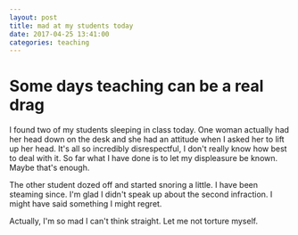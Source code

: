 ```yaml
---
layout: post
title: mad at my students today
date: 2017-04-25 13:41:00
categories: teaching
---
```

# Some days teaching can be a real drag

I found two of my students sleeping in class today. One woman actually had her head down on the desk and she had an attitude when I asked her to lift up her head. It's all so incredibly disrespectful, I don't really know how best to deal with it. So far what I have done is to let my displeasure be known. Maybe that's enough.

The other student dozed off and started snoring a little. I have been steaming since. I'm glad I didn't speak up about the second infraction. I might have said something I might regret.

Actually, I'm so mad I can't think straight. Let me not torture myself.
